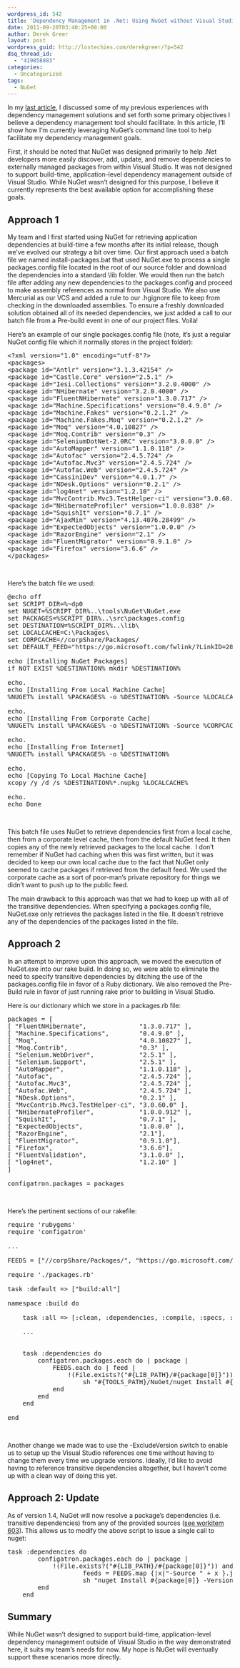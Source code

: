 ```yaml
---
wordpress_id: 542
title: 'Dependency Management in .Net: Using NuGet without Visual Studio'
date: 2011-09-20T03:40:25+00:00
author: Derek Greer
layout: post
wordpress_guid: http://lostechies.com/derekgreer/?p=542
dsq_thread_id:
  - "419858883"
categories:
  - Uncategorized
tags:
  - NuGet
---
```

In my [last article](https://lostechies.com/derekgreer/2011/09/18/dependency-management-in-net/), I discussed some of my previous experiences with dependency management solutions and set forth some primary objectives I believe a dependency management tool should facilitate. In this article, I’ll show how I’m currently leveraging NuGet’s command line tool to help facilitate my dependency management goals.

First, it should be noted that NuGet was designed primarily to help .Net developers more easily discover, add, update, and remove dependencies to externally managed packages from within Visual Studio. It was not designed to support build-time, application-level dependency management outside of Visual Studio. While NuGet wasn’t designed for this purpose, I believe it currently represents the best available option for accomplishing these goals. 

## Approach 1

My team and I first started using NuGet for retrieving application dependencies at build-time a few months after its initial release, though we’ve evolved our strategy a bit over time. Our first approach used a batch file we named install-packages.bat that used NuGet.exe to process a single packages.config file located in the root of our source folder and download the dependencies into a standard \lib folder. We would then run the batch file after adding any new dependencies to the packages.config and proceed to make assembly references as normal from Visual Studio. We also use Mercurial as our VCS and added a rule to our .hgignore file to keep from checking in the downloaded assemblies. To ensure a freshly downloaded solution obtained all of its needed dependencies, we just added a call to our batch file from a Pre-build event in one of our project files. Voilà!

Here’s an example of our single packages.config file (note, it’s just a regular NuGet config file which it normally stores in the project folder): 

<pre class="brush:xml; gutter:false; wrap-lines:false; tab-size:2;">&lt;?xml version="1.0" encoding="utf-8"?&gt;
&lt;packages&gt;
&lt;package id="Antlr" version="3.1.3.42154" /&gt;
&lt;package id="Castle.Core" version="2.5.1" /&gt;
&lt;package id="Iesi.Collections" version="3.2.0.4000" /&gt;
&lt;package id="NHibernate" version="3.2.0.4000" /&gt;
&lt;package id="FluentNHibernate" version="1.3.0.717" /&gt;
&lt;package id="Machine.Specifications" version="0.4.9.0" /&gt;
&lt;package id="Machine.Fakes" version="0.2.1.2" /&gt;
&lt;package id="Machine.Fakes.Moq" version="0.2.1.2" /&gt;
&lt;package id="Moq" version="4.0.10827" /&gt;
&lt;package id="Moq.Contrib" version="0.3" /&gt;
&lt;package id="SeleniumDotNet-2.0RC" version="3.0.0.0" /&gt;
&lt;package id="AutoMapper" version="1.1.0.118" /&gt;
&lt;package id="Autofac" version="2.4.5.724" /&gt;
&lt;package id="Autofac.Mvc3" version="2.4.5.724" /&gt;
&lt;package id="Autofac.Web" version="2.4.5.724" /&gt;
&lt;package id="CassiniDev" version="4.0.1.7" /&gt;
&lt;package id="NDesk.Options" version="0.2.1" /&gt;
&lt;package id="log4net" version="1.2.10" /&gt;
&lt;package id="MvcContrib.Mvc3.TestHelper-ci" version="3.0.60.0" /&gt;
&lt;package id="NHibernateProfiler" version="1.0.0.838" /&gt;
&lt;package id="SquishIt" version="0.7.1" /&gt;
&lt;package id="AjaxMin" version="4.13.4076.28499" /&gt;
&lt;package id="ExpectedObjects" version="1.0.0.0" /&gt;
&lt;package id="RazorEngine" version="2.1" /&gt;
&lt;package id="FluentMigrator" version="0.9.1.0" /&gt;
&lt;package id="Firefox" version="3.6.6" /&gt;
&lt;/packages></pre>

&nbsp;

Here’s the batch file we used: 

<pre class="brush:shell; gutter:false; wrap-lines:false; tab-size:2;">@echo off
set SCRIPT_DIR=%~dp0
set NUGET=%SCRIPT_DIR%..\tools\NuGet\NuGet.exe
set PACKAGES=%SCRIPT_DIR%..\src\packages.config
set DESTINATION=%SCRIPT_DIR%..\lib\
set LOCALCACHE=C:\Packages\
set CORPCACHE=//corpShare/Packages/
set DEFAULT_FEED="https://go.microsoft.com/fwlink/?LinkID=206669"

echo [Installing NuGet Packages]
if NOT EXIST %DESTINATION% mkdir %DESTINATION%

echo.
echo [Installing From Local Machine Cache]
%NUGET% install %PACKAGES% -o %DESTINATION% -Source %LOCALCACHE%

echo.
echo [Installing From Corporate Cache]
%NUGET% install %PACKAGES% -o %DESTINATION% -Source %CORPCACHE%

echo.
echo [Installing From Internet]
%NUGET% install %PACKAGES% -o %DESTINATION%

echo.
echo [Copying To Local Machine Cache]
xcopy /y /d /s %DESTINATION%*.nupkg %LOCALCACHE%

echo.
echo Done</pre>

&nbsp;

This batch file uses NuGet to retrieve dependencies first from a local cache, then from a corporate level cache, then from the default NuGet feed. It then copies any of the newly retrieved packages to the local cache.&nbsp; I don’t remember if NuGet had caching when this was first written, but it was decided to keep our own local cache due to the fact that NuGet only seemed to cache packages if retrieved from the default feed. We used the corporate cache as a sort of poor-man’s private repository for things we didn’t want to push up to the public feed.

The main drawback to this approach was that we had to keep up with all of the transitive dependencies. When specifying a packages.config file, NuGet.exe only retrieves the packages listed in the file. It doesn’t retrieve any of the dependencies of the packages listed in the file. 

## Approach 2

In an attempt to improve upon this approach, we moved the execution of NuGet.exe into our rake build. In doing so, we were able to eliminate the need to specify transitive dependencies by ditching the use of the packages.config file in favor of a Ruby dictionary. We also removed the Pre-Build rule in favor of just running rake prior to building in Visual Studio.

Here is our dictionary which we store in a packages.rb file: 

<pre class="brush:ruby; gutter:false; wrap-lines:false; tab-size:2;">packages = [
[ "FluentNHibernate",              "1.3.0.717" ],
[ "Machine.Specifications",        "0.4.9.0" ],
[ "Moq",                           "4.0.10827" ],
[ "Moq.Contrib",                   "0.3" ],
[ "Selenium.WebDriver",            "2.5.1" ],
[ "Selenium.Support",              "2.5.1" ],
[ "AutoMapper",                    "1.1.0.118" ],
[ "Autofac",                       "2.4.5.724" ],
[ "Autofac.Mvc3",                  "2.4.5.724" ],
[ "Autofac.Web",                   "2.4.5.724" ],
[ "NDesk.Options",                 "0.2.1" ],
[ "MvcContrib.Mvc3.TestHelper-ci", "3.0.60.0" ],
[ "NHibernateProfiler",            "1.0.0.912" ],
[ "SquishIt",                      "0.7.1" ],
[ "ExpectedObjects",               "1.0.0.0" ],
[ "RazorEngine",                   "2.1"],
[ "FluentMigrator",                "0.9.1.0"],
[ "Firefox",                       "3.6.6"],
[ "FluentValidation",              "3.1.0.0" ],
[ "log4net",                       "1.2.10" ]
]

configatron.packages = packages
</pre>

&nbsp;

Here’s the pertinent sections of our rakefile:

<pre class="brush:ruby; gutter:false; wrap-lines:false; tab-size:2;">require 'rubygems'
require 'configatron'

...

FEEDS = ["//corpShare/Packages/", "https://go.microsoft.com/fwlink/?LinkID=206669" ]

require './packages.rb'

task :default =&gt; ["build:all"]

namespace :build do

	task :all =&gt; [:clean, :dependencies, :compile, :specs, :package]	

	...


	task :dependencies do
		configatron.packages.each do | package |
			FEEDS.each do | feed | 
				!(File.exists?("#{LIB_PATH}/#{package[0]}")) and
					sh "#{TOOLS_PATH}/NuGet/nuget Install #{package[0]} -Version #{package[1]} -o #{LIB_PATH} -Source #{feed} -ExcludeVersion" do | cmd, results | cmd  end
			end
		end
	end

end</pre>

&nbsp;

Another change we made was to use the -ExcludeVersion switch to enable us to setup up the Visual Studio references one time without having to change them every time we upgrade versions. Ideally, I’d like to avoid having to reference transitive dependencies altogether, but I haven’t come up with a clean way of doing this yet. 

## Approach 2: Update

As of version 1.4, NuGet will now resolve a package&#8217;s dependencies (i.e. transitive dependencies) from any of the provided sources ([see workitem 603](http://nuget.codeplex.com/workitem/603)). This allows us to modify the above script to issue a single call to nuget:

<pre class="brush:ruby; gutter:false; wrap-lines:false; tab-size:2;">task :dependencies do
        configatron.packages.each do | package |
            !(File.exists?("#{LIB_PATH}/#{package[0]}")) and
                    feeds = FEEDS.map {|x|"-Source " + x }.join(' ')
                    sh "nuget Install #{package[0]} -Version #{package[1]} -o #{LIB_PATH} #{feeds} -ExcludeVersion" do | cmd, results | cmd  end
        end
    end
</pre>

## Summary

While NuGet wasn’t designed to support build-time, application-level dependency management outside of Visual Studio in the way demonstrated here, it suits my team’s needs for now. My hope is NuGet will eventually support these scenarios more directly.
